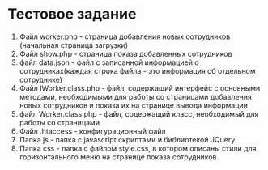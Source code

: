 # Тестовое задание
 1. Файл worker.php - страница добавления новых сотрудников (начальная страница загрузки) 
 2. Файл show.php - страница показа добавленных сотрудников
 3. файл data.json - файл с записанной информацией о сотрудниках(каждая строка файла - это
  информация об отдельном сотруднике)
 4. Файл IWorker.class.php - файл, содержащий интерфейс с основными методами, необходимыми
  для работы со страницами добавления новых сотрудников и показа их на странице вывода информации
 5. файл Worker.class.php - файл, содержащий класс, необходимый для работы со страницами
 6. Файл .htaccess - конфигурационный файл 
 7. Папка js - папка с javascript скриптами и библиотекой JQuery
 8. Папка css - папка с файлом style.css, в котором описаны стили для горизонтального меню
  на странице показа сотрудников
